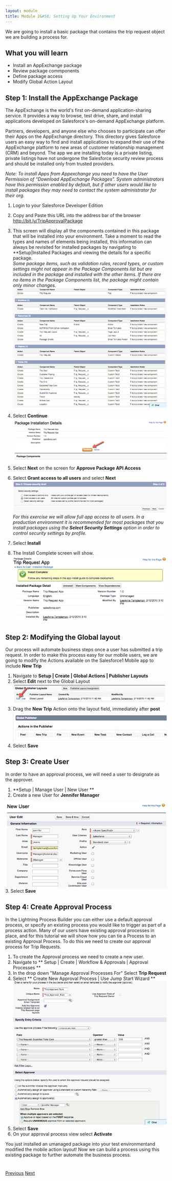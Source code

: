 ```yaml
---
layout: module
title: Module 2&#58; Setting Up Your Environment
---
```


We are going to install a basic package that contains the trip request object we are building a process for. 

## What you will learn
- Install an AppExchange package
- Review package commponents
- Define package access
- Modify Global Action Layout


## Step 1: Install the AppExchange Package

The AppExchange is the world's first on-demand application-sharing service. It provides a way to browse, test drive, share, and install applications developed on Salesforce's on-demand AppExchange platform.

Partners, developers, and anyone else who chooses to participate can offer their Apps on the AppExchange directory. This directory gives Salesforce users an easy way to find and install applications to expand their use of the AppExchange platform to new areas of customer relationship management (CRM) and beyond.
The app we are installing today is a private listing, private listings have not undergone the Salesforce security review process and should be installed only from trusted providers. 

*Note: To install Apps from Appexchange you need to have the User Permission of “Download AppExchange Packages”.  System administrators have this permission enabled by default, but if other users would like to install packages they may need to contact the system administrator for their org.*

1. Login to your Salesforce Developer Edition

2. Copy and Paste this URL into the address bar of the browser http://bit.ly/TripApprovalPackage 

3. This screen will display all the components contained in this package that will be installed into your environment. Take a moment to read the types and names of elements being installed, this information can always be revisited for installed packages by navigating to **Setup|Installed Packages and viewing the details for a specific package.  
*Some package items, such as validation rules, record types, or custom settings might not appear in the Package Components list but are included in the package and installed with the other items. If there are no items in the Package Components list, the package might contain only minor changes.*
![](images/package2.jpg)

4. Select **Continue** 
![](images/package1.jpg)

5. Select **Next** on the screen for **Approve Package API Access**

6. Select **Grant access to all users** and select **Next**
![](images/package3.jpg)
*For this exercise we will allow full app access to all users. In a production environment it is recommended for most packages that you install packages using the **Select Security Settings** option in order to control security settings by profile.*

7. Select **Install**

8. The Install Complete screen will show.
![](images/package4.jpg)


## Step 2: Modifying the Global layout
Our process will automate business steps once a user has submitted a trip request. In order to make this process easy for our mobile users, we are going to modify the Actions available on the Salesforce1 Mobile app to include **New Trip**

1. Navigate to **Setup | Create | Global Actions | Publisher Layouts**
2. Select **Edit** next to the Global Layout
![](images/layout1.jpg)
3. Drag the **New Trip** Action onto the layout field, immediately after **post** 
![](images/layout2.jpg)
4. Select **Save**

## Step 3: Create User
In order to have an approval process, we will need a user to designate as the approver. 
1. **Setup | Manage User | New User **
2. Create a new User for **Jennifer Manager** 

![](images/user.jpg)
3. Select **Save**


## Step 4: Create Approval Process 
In the Lightning Process Builder you can either use a default approval process, or specify an existing process you would like to trigger as part of a process action. Many of our users have existing approval processes in place, and for this tutorial we will show how you can tie a Process to an existing Approval Process. To do this we need to create our approval process for Trip Requests. 


1. To create the Approval process we need to create a new user. 
1. Navigate to ** Setup | Create | Workflow & Approvals | Approval Processes ** 
1. In the drop down "Manage Approval Processes For" Select **Trip Request**
1. Select ** Create New Approval Process | Use Jump Start Wizard **
![](images/approval1.jpg)
1. Select **Save**
1. On your approval process view select **Activate** 


You just installed an umanaged package into your test environmentand modified the mobile action layout! Now we can build a process using this existing package to further automate the business process. 


<div class="row" style="margin-top:40px;">
<div class="col-sm-12">
<a href="create-developer-edition.html" class="btn btn-default"><i class="glyphicon glyphicon-chevron-left"></i> Previous</a>
<a href="create-apex-controller.html" class="btn btn-default pull-right">Next <i class="glyphicon glyphicon-chevron-right"></i></a>
</div>
</div>
